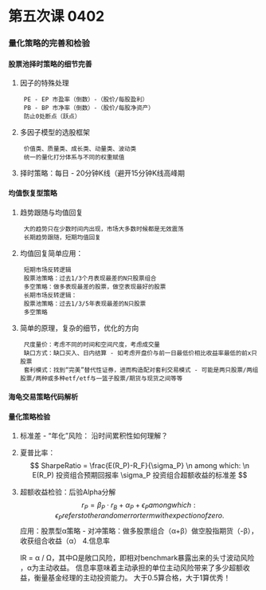 # 第五次课 0402

### 量化策略的完善和检验

#### 股票池择时策略的细节完善
1. 因子的特殊处理

		PE - EP 市盈率（倒数）-（股价/每股盈利）
		PB - BP 市净率（倒数）-（股价/每股净资产） 
		防止0处断点（跃点）
2. 多因子模型的选股框架

		价值类、质量类、成长类、动量类、波动类
		统一的量化打分体系与不同的权重赋值
3. 择时策略：每日 - 20分钟K线（避开15分钟K线高峰期

#### 均值恢复型策略
1. 趋势跟随与均值回复
		
		大的趋势只在少数时间内出现，市场大多数时候都是无效震荡
		长期趋势跟随，短期均值回复
2. 均值回复简单应用：

		短期市场反转逻辑
		股票池策略：过去1/3个月表现最差的N只股票组合
		多空策略：做多表现最差的股票，做空表现最好的股票
		长期市场反转逻辑：
		股票池策略：过去1/3/5年表现最差的N只股票
		多空策略
3. 简单的原理，复杂的细节，优化的方向

		尺度量价：考虑不同的时间和空间尺度，考虑成交量
		缺口方式：缺口买入、日内结算 - 如考虑开盘价与前一日最低价相比收益率最低的前x只股票
		套利模式：找到“完美”替代性证券，进而构造配对套利交易模式 - 可能是两只股票/两组股票/两种或多种etf/etf与一篮子股票/期货与现货之间等等

#### 海龟交易策略代码解析

#### 量化策略检验
1. 标准差 - “年化”风险： 沿时间累积性如何理解？
2. 夏普比率：
$$
SharpeRatio = \frac{E(R_P)-R_F}{\sigma_P} \n
among which: \n
E(R_P) 投资组合预期回报率
\sigma_P 投资组合超额收益的标准差
$$
3. 超额收益检验：后验Alpha分解
$$
r_P = \beta_P \cdot r_B + \alpha_P + \epsilon_P
among which: \epsilon_P refers to the random errorterm with expection of zero.
$$
	应用：股票型α策略 - 对冲策略：做多股票组合（α+β）做空股指期货（-β），收获组合收益（α）
4.信息率

	IR = α / Ω，其中Ω是敞口风险，即相对benchmark暴露出来的头寸波动风险 ，α为主动收益。
	信息率意味着主动承担的单位主动风险带来了多少超额收益，衡量基金经理的主动投资能力。
	大于0.5算合格，大于1算优秀！


